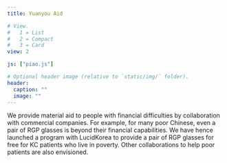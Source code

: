 ```yaml
---
title: Yuanyou Aid

# View.
#   1 = List
#   2 = Compact
#   3 = Card
view: 2

js: ["piao.js"]

# Optional header image (relative to `static/img/` folder).
header:
  caption: ""
  image: ""
---
```

We provide material aid to people with financial difficulties by collaboration with commercial companies. For example, for many poor Chinese, even a pair of RGP glasses is beyond their financial capabilities. We have hence launched a program with LucidKorea to provide a pair of RGP glasses for free for KC patients who live in poverty. Other collaborations to help poor patients are also envisioned.
